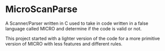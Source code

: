 # MicroScanParse

A Scanner/Parser written in C used to take in code written in a false language called MICRO and determine if the code is valid or not.

This project started with a lighter version of the code for a more primitive version of MICRO with less features and different rules.
